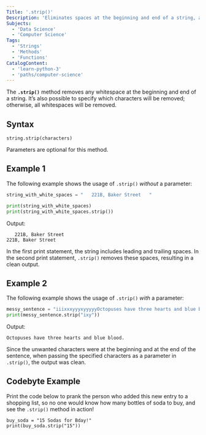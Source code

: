```yaml
---
Title: '.strip()'
Description: 'Eliminates spaces at the beginning and end of a string, and specified characters when passed as an argument.'
Subjects:
  - 'Data Science'
  - 'Computer Science'
Tags:
  - 'Strings'
  - 'Methods'
  - 'Functions'
CatalogContent:
  - 'learn-python-3'
  - 'paths/computer-science'
---
```


The **`.strip()`** method removes any whitespace at the beginning and end of a string. It’s also possible to specify which characters will be removed; otherwise, all whitespaces will be removed. 

## Syntax

```pseudo
string.strip(characters) 
```

Parameters are optional for this method.

## Example 1

The following example shows the usage of `.strip()` _without_ a parameter:

```py
string_with_white_spaces = "   221B, Baker Street   "

print(string_with_white_spaces) 
print(string_with_white_spaces.strip())
```

Output:

```shell
   221B, Baker Street   
221B, Baker Street
```

In the first print statement, the string includes leading and trailing spaces.
In the second print statement, `.strip()` removes these spaces, resulting in a clean output.

## Example 2

The following example shows the usage of `.strip()` _with_ a parameter:

```py
messy_sentence = "iiixxxyyyxyyyyyOctopuses have three hearts and blue blood.iiixxyyyxxyyy"
print(messy_sentence.strip("ixy"))

```

Output:

```shell
Octopuses have three hearts and blue blood.
```

Since the unwanted characters were at the beginning and at the end of the sentence, when passing the specified characters as a parameter in `.strip()`, the output was clean.

## Codebyte Example

Print the code below to prank the person who added this new entry to a shopping list, so no one would know how many bottles of soda to buy, and see the `.strip()` method in action!

```codebyte/python
buy_soda = "15 Sodas for Bday!"
print(buy_soda.strip("15"))
```
